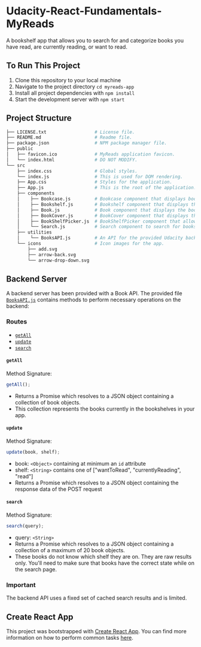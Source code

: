 # Udacity-React-Fundamentals-MyReads

A bookshelf app that allows you to search for and categorize books you have read, are currently reading, or want to read.

## To Run This Project

1. Clone this repository to your local machine
1. Navigate to the project directory `cd myreads-app`
1. Install all project dependencies with `npm install`
1. Start the development server with `npm start`

## Project Structure

```bash
├── LICENSE.txt                  # License file.
├── README.md                    # Readme file.
├── package.json                 # NPM package manager file.
├── public
│   ├── favicon.ico              # MyReads application favicon.
│   └── index.html               # DO NOT MODIFY.
└── src
    ├── index.css                # Global styles.
    └── index.js                 # This is used for DOM rendering.
    ├── App.css                  # Styles for the application.
    ├── App.js                   # This is the root of the application.
    ├── components
    │    ├── Bookcase.js         # Bookcase component that displays books organized into different shelves.
    │    ├── Bookshelf.js        # Bookshelf component that displays the books on a shelf.
    │    ├── Book.js             # Book component that displays the book details.
    │    ├── BookCover.js        # BookCover component that displays the cover of a book.
    │    ├── BookShelfPicker.js  # BookShelfPicker component that allows the selection of a shelf for a book.
    │    └── Search.js           # Search component to search for books.
    ├── utilities
    │    └── BooksAPI.js         # An API for the provided Udacity backend. Instructions for the methods are below.
    └── icons                    # Icon images for the app.
        ├── add.svg
        ├── arrow-back.svg
        └── arrow-drop-down.svg
```

## Backend Server

A backend server has been provided with a Book API. The provided file [`BooksAPI.js`](./myreads-app/src/utilities/BooksAPI.js) contains methods to perform necessary operations on the backend:

### Routes

- [`getAll`](#getall)
- [`update`](#update)
- [`search`](#search)

#### `getAll`

Method Signature:

```js
getAll();
```

- Returns a Promise which resolves to a JSON object containing a collection of book objects.
- This collection represents the books currently in the bookshelves in your app.

#### `update`

Method Signature:

```js
update(book, shelf);
```

- book: `<Object>` containing at minimum an `id` attribute
- shelf: `<String>` contains one of ["wantToRead", "currentlyReading", "read"]
- Returns a Promise which resolves to a JSON object containing the response data of the POST request

#### `search`

Method Signature:

```js
search(query);
```

- query: `<String>`
- Returns a Promise which resolves to a JSON object containing a collection of a maximum of 20 book objects.
- These books do not know which shelf they are on. They are raw results only. You'll need to make sure that books have the correct state while on the search page.

### Important

The backend API uses a fixed set of cached search results and is limited.

## Create React App

This project was bootstrapped with [Create React App](https://github.com/facebook/create-react-app). You can find more information on how to perform common tasks [here](https://github.com/facebook/create-react-app/blob/main/packages/cra-template/template/README.md).
